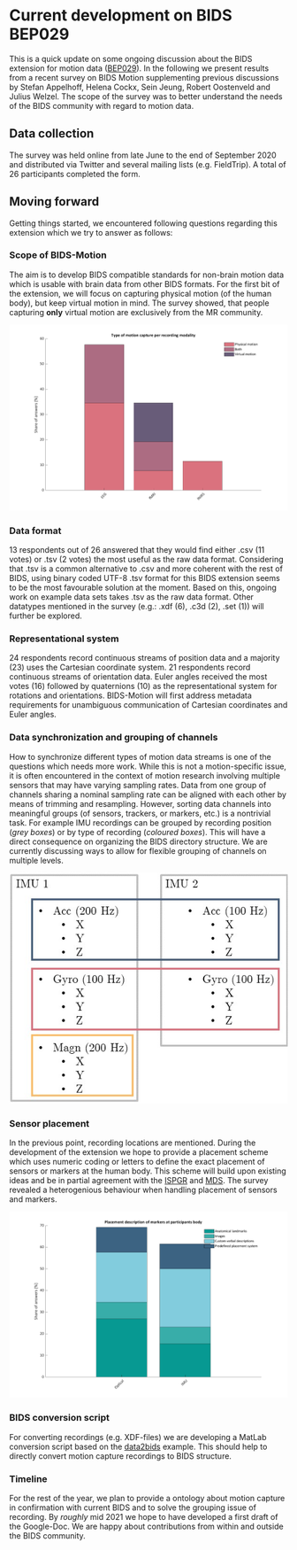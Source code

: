 # Current development on BIDS BEP029
This is a quick update on some ongoing discussion about the BIDS extension for motion data ([BEP029](https://docs.google.com/document/d/1iaaLKgWjK5pcISD1MVxHKexB3PZWfE2aAC5HF_pCZWo/edit)). In the following we present results from a recent survey on BIDS Motion supplementing previous discussions by Stefan Appelhoff, Helena Cockx, Sein Jeung, Robert Oostenveld and Julius Welzel. The scope of the survey was to better understand the needs of the BIDS community with regard to motion data.

## Data collection
The survey was held online from late June to the end of September 2020 and distributed via Twitter and several mailing lists (e.g. FieldTrip). A total of 26 participants completed the form.<br>

## Moving forward
Getting things started, we encountered following questions regarding this extension which we try to answer as follows:<br>

### Scope of BIDS-Motion
The aim is to develop BIDS compatible standards for non-brain motion data which is usable with brain data from other BIDS formats. For the first bit of the extension, we will focus on capturing physical motion (of the human body), but keep virtual motion in mind. The survey showed, that people capturing __only__ virtual motion are exclusively from the MR community. <br>

![space_per_mod](03_figs/F2_space_per_mod.png)

### Data format
13 respondents out of 26 answered that they would find either .csv (11 votes) or .tsv (2 votes) the most useful as the raw data format. Considering that .tsv is a common alternative to .csv and more coherent with the rest of BIDS, using binary coded UTF-8 .tsv format for this BIDS extension seems to be the most favourable solution at the moment. Based on this, ongoing work on example data sets takes .tsv as the raw data format. Other datatypes mentioned in the survey (e.g.: .xdf (6), .c3d (2), .set (1)) will further be explored.

### Representational system
24 respondents record continuous streams of position data and a majority (23) uses the Cartesian coordinate system. 21 respondents record continuous streams of orientation data. Euler angles received the most votes (16) followed by quaternions (10) as the representational system for rotations and orientations. BIDS-Motion will first address metadata requirements for unambiguous communication of Cartesian coordinates and Euler angles.   

### Data synchronization and grouping of channels
How to synchronize different types of motion data streams is one of the questions which needs more work. While this is not a motion-specific issue, it is often encountered in the context of motion research involving multiple sensors that may have varying sampling rates. Data from one group of channels sharing a nominal sampling rate can be aligned with each other by means of trimming and resampling. However, sorting data channels into meaningful groups (of sensors, trackers, or markers, etc.) is a nontrivial task. For example IMU recordings can be grouped by recording position (_grey boxes_) or by type of recording (_coloured boxes_). This will have a direct consequence on organizing the BIDS directory structure. We are currently discussing ways to allow for flexible grouping of channels on multiple levels. <br>

![placement](03_figs/example_grps.jpg)

### Sensor placement
In the previous point, recording locations are mentioned. During the development of the extension we hope to provide a placement scheme which uses numeric coding or letters to define the exact placement of sensors or markers at the human body. This scheme will build upon existing ideas and be in partial agreement with the [ISPGR](https://ispgr.org/) and [MDS](https://www.movementdisorders.org/). The survey revealed a heterogenious behaviour when handling placement of sensors and markers.<br>

![placement](03_figs/F3_plc_per_sys.png)

### BIDS conversion script
For converting recordings (e.g. XDF-files) we are developing a MatLab conversion script based on the [data2bids](https://www.fieldtriptoolbox.org/reference/data2bids/) example. This should help to directly convert motion capture recordings to BIDS structure.

### Timeline
For the rest of the year, we plan to provide a ontology about motion capture in confirmation with current BIDS and to solve the grouping issue of recording. By _roughly_ mid 2021 we hope to have developed a first draft of the Google-Doc. We are happy about contributions from within and outside the BIDS community.
